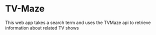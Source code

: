 # TV-Maze
This web app takes a search term and uses the TVMaze api to retrieve information about related TV shows
